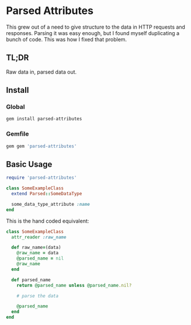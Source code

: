 Parsed Attributes
=================

This grew out of a need to give structure to the data in HTTP requests and
responses. Parsing it was easy enough, but I found myself duplicating a bunch of
code. This was how I fixed that problem.

TL;DR
-----

Raw data in, parsed data out.

Install
-------

### Global
```bash
gem install parsed-attributes
```

### Gemfile
```ruby
gem gem 'parsed-attributes'
```

Basic Usage
-----------

```ruby
require 'parsed-attributes'

class SomeExampleClass
  extend Parsed::SomeDataType

  some_data_type_attribute :name
end
```

This is the hand coded equivalent:

```ruby
class SomeExampleClass
  attr_reader :raw_name

  def raw_name=(data)
    @raw_name = data
    @parsed_name = nil
    @raw_name
  end

  def parsed_name
    return @parsed_name unless @parsed_name.nil?

    # parse the data

    @parsed_name
  end
end
```
